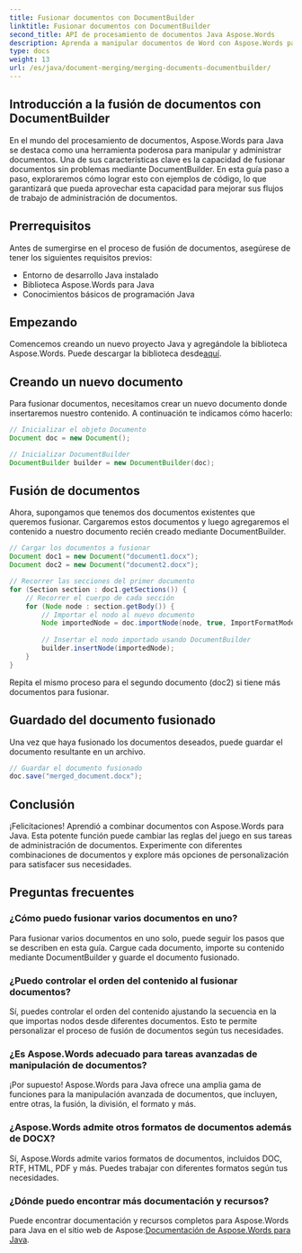 ```yaml
---
title: Fusionar documentos con DocumentBuilder
linktitle: Fusionar documentos con DocumentBuilder
second_title: API de procesamiento de documentos Java Aspose.Words
description: Aprenda a manipular documentos de Word con Aspose.Words para Java. Cree, edite, combine y convierta documentos mediante programación en Java.
type: docs
weight: 13
url: /es/java/document-merging/merging-documents-documentbuilder/
---
```


## Introducción a la fusión de documentos con DocumentBuilder

En el mundo del procesamiento de documentos, Aspose.Words para Java se destaca como una herramienta poderosa para manipular y administrar documentos. Una de sus características clave es la capacidad de fusionar documentos sin problemas mediante DocumentBuilder. En esta guía paso a paso, exploraremos cómo lograr esto con ejemplos de código, lo que garantizará que pueda aprovechar esta capacidad para mejorar sus flujos de trabajo de administración de documentos.

## Prerrequisitos

Antes de sumergirse en el proceso de fusión de documentos, asegúrese de tener los siguientes requisitos previos:

- Entorno de desarrollo Java instalado
- Biblioteca Aspose.Words para Java
- Conocimientos básicos de programación Java

## Empezando

 Comencemos creando un nuevo proyecto Java y agregándole la biblioteca Aspose.Words. Puede descargar la biblioteca desde[aquí](https://releases.aspose.com/words/java/).

## Creando un nuevo documento

Para fusionar documentos, necesitamos crear un nuevo documento donde insertaremos nuestro contenido. A continuación te indicamos cómo hacerlo:

```java
// Inicializar el objeto Documento
Document doc = new Document();

// Inicializar DocumentBuilder
DocumentBuilder builder = new DocumentBuilder(doc);
```

## Fusión de documentos

Ahora, supongamos que tenemos dos documentos existentes que queremos fusionar. Cargaremos estos documentos y luego agregaremos el contenido a nuestro documento recién creado mediante DocumentBuilder.

```java
// Cargar los documentos a fusionar
Document doc1 = new Document("document1.docx");
Document doc2 = new Document("document2.docx");

// Recorrer las secciones del primer documento
for (Section section : doc1.getSections()) {
    // Recorrer el cuerpo de cada sección
    for (Node node : section.getBody()) {
        // Importar el nodo al nuevo documento
        Node importedNode = doc.importNode(node, true, ImportFormatMode.KEEP_SOURCE_FORMATTING);
        
        // Insertar el nodo importado usando DocumentBuilder
        builder.insertNode(importedNode);
    }
}
```

Repita el mismo proceso para el segundo documento (doc2) si tiene más documentos para fusionar.

## Guardado del documento fusionado

Una vez que haya fusionado los documentos deseados, puede guardar el documento resultante en un archivo.

```java
// Guardar el documento fusionado
doc.save("merged_document.docx");
```

## Conclusión

¡Felicitaciones! Aprendió a combinar documentos con Aspose.Words para Java. Esta potente función puede cambiar las reglas del juego en sus tareas de administración de documentos. Experimente con diferentes combinaciones de documentos y explore más opciones de personalización para satisfacer sus necesidades.

## Preguntas frecuentes

### ¿Cómo puedo fusionar varios documentos en uno?

Para fusionar varios documentos en uno solo, puede seguir los pasos que se describen en esta guía. Cargue cada documento, importe su contenido mediante DocumentBuilder y guarde el documento fusionado.

### ¿Puedo controlar el orden del contenido al fusionar documentos?

Sí, puedes controlar el orden del contenido ajustando la secuencia en la que importas nodos desde diferentes documentos. Esto te permite personalizar el proceso de fusión de documentos según tus necesidades.

### ¿Es Aspose.Words adecuado para tareas avanzadas de manipulación de documentos?

¡Por supuesto! Aspose.Words para Java ofrece una amplia gama de funciones para la manipulación avanzada de documentos, que incluyen, entre otras, la fusión, la división, el formato y más.

### ¿Aspose.Words admite otros formatos de documentos además de DOCX?

Sí, Aspose.Words admite varios formatos de documentos, incluidos DOC, RTF, HTML, PDF y más. Puedes trabajar con diferentes formatos según tus necesidades.

### ¿Dónde puedo encontrar más documentación y recursos?

 Puede encontrar documentación y recursos completos para Aspose.Words para Java en el sitio web de Aspose:[Documentación de Aspose.Words para Java](https://reference.aspose.com/words/java/).